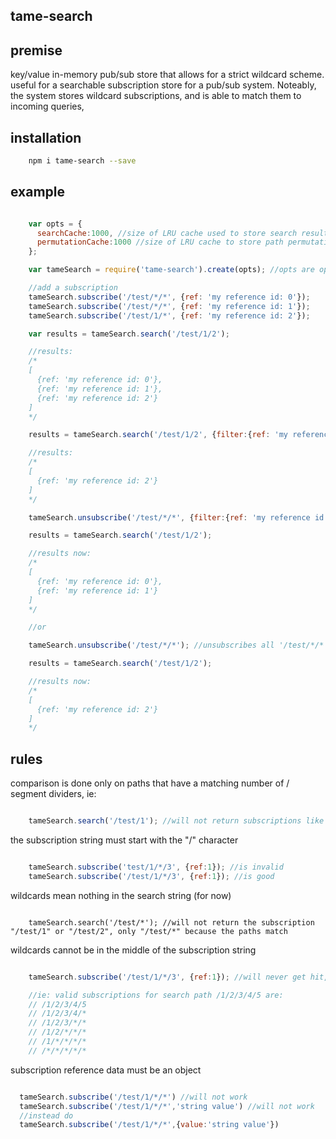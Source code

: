 tame-search
-----------

premise
-------

key/value in-memory pub/sub store that allows for a strict wildcard scheme. useful for a searchable subscription store for a pub/sub system. Noteably, the system stores wildcard subscriptions, and is able to match them to incoming queries,

installation
------------

```bash
    npm i tame-search --save
```

example
-------

```javascript

    var opts = {
      searchCache:1000, //size of LRU cache used to store search results, default 5000
      permutationCache:1000 //size of LRU cache to store path permutations, default 5000
    };

    var tameSearch = require('tame-search').create(opts); //opts are optional

    //add a subscription
    tameSearch.subscribe('/test/*/*', {ref: 'my reference id: 0'});
    tameSearch.subscribe('/test/*/*', {ref: 'my reference id: 1'});
    tameSearch.subscribe('/test/1/*', {ref: 'my reference id: 2'});

    var results = tameSearch.search('/test/1/2');

    //results:
    /*
    [
      {ref: 'my reference id: 0'},
      {ref: 'my reference id: 1'},
      {ref: 'my reference id: 2'}
    ]
    */

    results = tameSearch.search('/test/1/2', {filter:{ref: 'my reference id: 2'}});//mongo style filter

    //results:
    /*
    [
      {ref: 'my reference id: 2'}
    ]
    */

    tameSearch.unsubscribe('/test/*/*', {filter:{ref: 'my reference id: 2'}});//unsubscribes subscription with ref 'my reference id: 2'

    results = tameSearch.search('/test/1/2');

    //results now:
    /*
    [
      {ref: 'my reference id: 0'},
      {ref: 'my reference id: 1'}
    ]
    */

    //or

    tameSearch.unsubscribe('/test/*/*'); //unsubscribes all '/test/*/*' subscriptions

    results = tameSearch.search('/test/1/2');

    //results now:
    /*
    [
      {ref: 'my reference id: 2'}
    ]
    */
```

rules
------

comparison is done only on paths that have a matching number of / segment dividers, ie:

```javascript

    tameSearch.search('/test/1'); //will not return subscriptions like /test/*/*, only test/1 or test/*

```

the subscription string must start with the "/" character

```javascript

    tameSearch.subscribe('test/1/*/3', {ref:1}); //is invalid
    tameSearch.subscribe('/test/1/*/3', {ref:1}); //is good
```

wildcards mean nothing in the search string (for now)

```

    tameSearch.search('/test/*'); //will not return the subscription "/test/1" or "/test/2", only "/test/*" because the paths match

```

wildcards cannot be in the middle of the subscription string

```javascript

    tameSearch.subscribe('/test/1/*/3', {ref:1}); //will never get hit, valid subscriptions must always have contiguous wildcard segments

    //ie: valid subscriptions for search path /1/2/3/4/5 are:
    // /1/2/3/4/5
    // /1/2/3/4/*
    // /1/2/3/*/*
    // /1/2/*/*/*
    // /1/*/*/*/*
    // /*/*/*/*/*

```

subscription reference data must be an object

```javascript

  tameSearch.subscribe('/test/1/*/*') //will not work
  tameSearch.subscribe('/test/1/*/*','string value') //will not work
  //instead do
  tameSearch.subscribe('/test/1/*/*',{value:'string value'})

```

